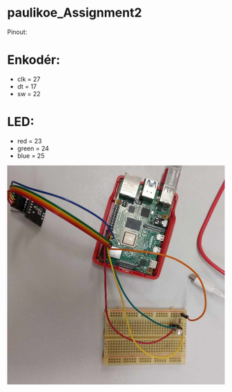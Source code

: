 # paulikoe_Assignment2
Pinout:
# Enkodér:
- clk = 27
- dt = 17
- sw = 22
# LED:
- red = 23
- green = 24
- blue = 25

<img src="Circuit.jpg" alt="Zapojení obvodu">
